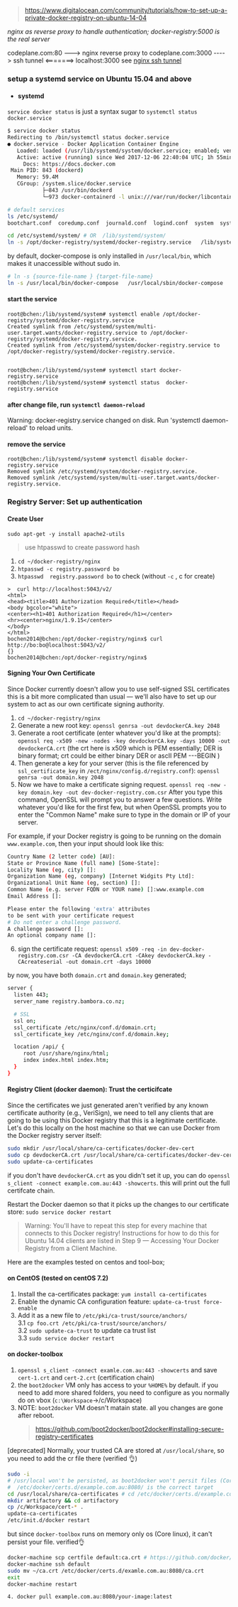 > https://www.digitalocean.com/community/tutorials/how-to-set-up-a-private-docker-registry-on-ubuntu-14-04


*nginx as reverse proxy to handle authentication; docker-registry:5000 is the real server*

codeplane.com:80 --->  nginx reverse proxy to codeplane.com:3000  ----> ssh tunnel <=======>  localhost:3000
see [nginx ssh tunnel](https://gist.github.com/fnando/1101211)



### setup a systemd service on Ubuntu 15.04 and above

* #### systemd

`service docker status` is just a syntax sugar to `systemctl status docker.service`
```bash
$ service docker status
Redirecting to /bin/systemctl status docker.service
● docker.service - Docker Application Container Engine
   Loaded: loaded (/usr/lib/systemd/system/docker.service; enabled; vendor preset: disabled)
   Active: active (running) since Wed 2017-12-06 22:40:04 UTC; 1h 55min ago
     Docs: https://docs.docker.com
 Main PID: 843 (dockerd)
   Memory: 59.4M
   CGroup: /system.slice/docker.service
           ├─843 /usr/bin/dockerd
           └─973 docker-containerd -l unix:///var/run/docker/libcontainerd/docker-containerd.sock --metrics-interval=0
```

```bash
# default services
ls /etc/systemd/
bootchart.conf  coredump.conf  journald.conf  logind.conf  system  system.conf  user  user.conf

cd /etc/systemd/system/ # OR  /lib/systemd/system/
ln -s /opt/docker-registry/systemd/docker-registry.service   /lib/systemd/system/docker-registry.service
```
by default, docker-compose is only installed in `/usr/local/bin`, which makes it unaccessible without sudo in. 
```bash
# ln -s {source-file-name } {target-file-name}
ln -s /usr/local/bin/docker-compose   /usr/local/sbin/docker-compose
```


#### start the service 


```
root@bchen:/lib/systemd/system# systemctl enable /opt/docker-registry/systemd/docker-registry.service
Created symlink from /etc/systemd/system/multi-user.target.wants/docker-registry.service to /opt/docker-registry/systemd/docker-registry.service.
Created symlink from /etc/systemd/system/docker-registry.service to /opt/docker-registry/systemd/docker-registry.service.


root@bchen:/lib/systemd/system# systemctl start docker-registry.service
root@bchen:/lib/systemd/system# systemctl status  docker-registry.service

```

#### after change file,  run `systemctl daemon-reload`
Warning: docker-registry.service changed on disk. Run 'systemctl daemon-reload' to reload units.


#### remove the service

```
root@bchen:/lib/systemd/system# systemctl disable docker-registry.service
Removed symlink /etc/systemd/system/docker-registry.service.
Removed symlink /etc/systemd/system/multi-user.target.wants/docker-registry.service.
```



### Registry Server: Set up authentication

#### Create User
`sudo apt-get -y install apache2-utils`
>use htpasswd to create password hash 

1. `cd ~/docker-registry/nginx`
2. `htpasswd -c registry.password bo` 
3. `htpasswd  registry.password bo` to check (without `-c` , c for create)

```
>  curl http://localhost:5043/v2/
<html>
<head><title>401 Authorization Required</title></head>
<body bgcolor="white">
<center><h1>401 Authorization Required</h1></center>
<hr><center>nginx/1.9.15</center>
</body>
</html>
bochen2014@bchen:/opt/docker-registry/nginx$ curl http://bo:bo@localhost:5043/v2/
{}
bochen2014@bchen:/opt/docker-registry/nginx$ 
```

#### Signing Your Own Certificate

Since Docker currently doesn't allow you to use self-signed SSL certificates this is a bit more complicated than usual — we'll also have to set up our system to act as our own certificate signing authority.

1. `cd ~/docker-registry/nginx`
2. Generate a new root key: `openssl genrsa -out devdockerCA.key 2048`
3. Generate a root certificate (enter whatever you'd like at the prompts):  
`openssl req -x509 -new -nodes -key devdockerCA.key -days 10000 -out devdockerCA.crt` (the crt here is x509 which is PEM essentially; DER is binary format; crt could be either binary DER or ascII PEM ---BEGIN )
4. Then generate a key for your server (this is the file referenced by `ssl_certificate_key` in `/ect/nginx/config.d/registry.conf`):
`openssl genrsa -out domain.key 2048`
5.  Now we have to make a certificate signing request.
`openssl req -new -key domain.key -out dev-docker-registry.com.csr`
After you type this command, OpenSSL will prompt you to answer a few questions. Write whatever you'd like for the first few, but when OpenSSL prompts you to enter the "Common Name" make sure to type in the domain or IP of your server.

For example, if your Docker registry is going to be running on the domain `www.example.com`, then your input should look like this:
```sh
Country Name (2 letter code) [AU]:
State or Province Name (full name) [Some-State]:
Locality Name (eg, city) []:
Organization Name (eg, company) [Internet Widgits Pty Ltd]:
Organizational Unit Name (eg, section) []:
Common Name (e.g. server FQDN or YOUR name) []:www.example.com
Email Address []:

Please enter the following 'extra' attributes
to be sent with your certificate request
# Do not enter a challenge password.
A challenge password []:
An optional company name []:

```
6. sign the certificate request:
`openssl x509 -req -in dev-docker-registry.com.csr -CA devdockerCA.crt -CAkey devdockerCA.key -CAcreateserial -out domain.crt -days 10000`

by now, you have both `domain.crt` and `domain.key` generated;

```sh
server {
  listen 443;
  server_name registry.bambora.co.nz;

  # SSL
  ssl on;
  ssl_certificate /etc/nginx/conf.d/domain.crt;
  ssl_certificate_key /etc/nginx/conf.d/domain.key;

  location /api/ {
     root /usr/share/nginx/html;
     index index.html index.htm;
  }
}  
```
#### Registry Client (docker daemon): Trust the certicifcate

Since the certificates we just generated aren't verified by any known certificate authority (e.g., VeriSign), we need to tell any clients that are going to be using this Docker registry that this is a legitimate certificate. Let's do this locally on the host machine so that we can use Docker from the Docker registry server itself:
```bash
sudo mkdir /usr/local/share/ca-certificates/docker-dev-cert
sudo cp devdockerCA.crt /usr/local/share/ca-certificates/docker-dev-cert
sudo update-ca-certificates
```
if you don't have `devdockerCA.crt` as you didn't set it up, you can do `openssl s_client -connect example.com.au:443 -showcerts`. this will print out the full certifcate chain.

Restart the Docker daemon so that it picks up the changes to our certificate store:
`sudo service docker restart`

>Warning: You'll have to repeat this step for every machine that connects to this Docker registry! Instructions for how to do this for Ubuntu 14.04 clients are listed in Step 9 — Accessing Your Docker Registry from a Client Machine.

Here are the examples tested on centos and tool-box;
#### on CentOS (tested on centOS 7.2)
1. Install the ca-certificates package:
`yum install ca-certificates`
2. Enable the dynamic CA configuration feature:
`update-ca-trust force-enable`
3. Add it as a new file to `/etc/pki/ca-trust/source/anchors/`  
  3.1 `cp foo.crt /etc/pki/ca-trust/source/anchors/`   
  3.2 `sudo update-ca-trust`  to update ca trust list    
  3.3 `sudo service docker restart`

#### on docker-toolbox
1. `openssl s_client -connect examle.com.au:443 -showcerts` and save `cert-1.crt` and `cert-2.crt` (certification chain)
2. the `boot2docker` VM only has access to  your `%HOME%` by default. if you need to add more shared folders, you need to configure as you normally do on vbox (`c:\Workspace`->/c/Workspace)
3. NOTE: `boot2docker` VM doesn't matain state. all you changes are gone after reboot. 
   > https://github.com/boot2docker/boot2docker#installing-secure-registry-certificates


[deprecated] Normally, your trusted CA are stored at `/usr/local/share`, so you need to add the cr file there (verified 👌)   
```bash
sudo -i
# /usr/local won't be persisted, as boot2docker won't persit files (Core Linux, Core OS)
#  /etc/docker/certs.d/example.com.au:8080/ is the correct target
cd /usr/local/share/ca-certificates # cd /etc/docker/certs.d/example.com.au:8080/ 
mkdir artifactory && cd artifactory
cp /c/Workspace/cert-* .
update-ca-certificates
/etc/init.d/docker restart
```

but since `docker-toolbox` runs on memory only os (Core linux), it can't persist your file.   verified👌

```bash
docker-machine scp certfile default:ca.crt # https://github.com/docker/machine/pull/4388
docker-machine ssh default
sudo mv ~/ca.crt /etc/docker/certs.d/examle.com.au:8080/ca.crt
exit
docker-machine restart
```


```
4. docker pull example.com.au:8080/your-image:latest

